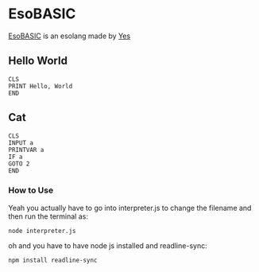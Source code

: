 # EsoBASIC
[EsoBASIC](https://esolangs.org/wiki/EsoBASIC) is an esolang made by [Yes](https://esolangs.org/wiki/User:Yes)

## Hello World

```
CLS
PRINT Hello, World
END
```

## Cat

```
CLS
INPUT a
PRINTVAR a
IF a
GOTO 2
END
```

### How to Use

Yeah you actually have to go into interpreter.js to change the filename and then run the terminal as:

```
node interpreter.js
```

oh and you have to have node js installed and readline-sync:

```
npm install readline-sync
```